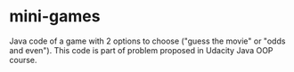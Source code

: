 # mini-games
Java code of a game with 2 options to choose ("guess the movie" or "odds and even"). This code is part of problem proposed in Udacity Java OOP course.
